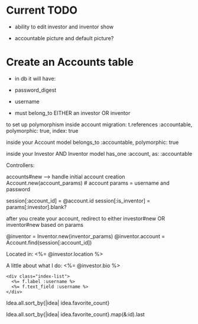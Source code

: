 # Current TODO

- ability to edit investor and inventor show

- accountable picture and default picture?


# Create an Accounts table
- in db it will have:
- password_digest
- username

- must belong_to EITHER an investor OR inventor

to set up polymorphism inside account migration:
t.references :accountable, polymorphic: true, index: true

inside your Account model
belongs_to :accountable, polymorphic: true

inside your Investor AND Inventor model
has_one :account, as: :accountable

Controllers:

accounts#new --> handle initial account creation
Account.new(account_params) # account params = username and password

session[:account_id] = @account.id
session[:is_inventor] = params[:investor].blank?


after you create your account, redirect to either investor#new OR inventor#new based on params

@inventor = Inventor.new(inventor_params)
@inventor.account = Account.find(session[:account_id])

 Located in: <%= @investor.location %><br>

  <div class="index-list">
    A little about what I do: <%= @investor.bio %><br>
  </div>


    <div class="index-list">
      <%= f.label :username %>
      <%= f.text_field :username %>
    </div>

  Idea.all.sort_by{|idea| idea.favorite_count}

  Idea.all.sort_by{|idea| idea.favorite_count}.map(&:id).last


